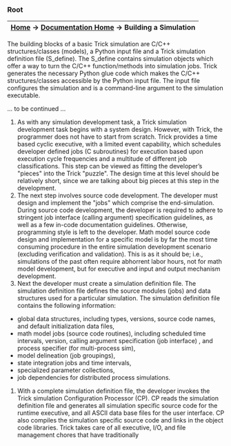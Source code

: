 ### Root

| [Home](/trick) → [Documentation Home](../Documentation-Home) → Building a Simulation |
|------------------------------------------------------------------|

The building blocks of a basic Trick simulation are C/C++ structures/classes (models), a Python input file and a Trick simulation definition file (S_define).  The S_define contains simulation objects which offer a way to turn the C/C++ function/methods into simulation jobs.  Trick generates the necessary Python glue code which makes the C/C++ structures/classes accessible by the Python input file.  The input file configures the simulation and is a command-line argument to the simulation executable.

... to be continued ...

1. As with any simulation development task, a Trick simulation development task begins with a system design. However, with Trick, the programmer does not have to start from scratch. Trick provides a time based cyclic executive, with a limited event capability, which schedules developer defined jobs (C subroutines) for execution based upon execution cycle frequencies and a multitude of different job classifications. This step can be viewed as fitting the developer’s "pieces" into the Trick "puzzle". The design time at this level should be relatively short, since we are talking about big pieces at this step in the development.
1. The next step involves source code development. The developer must design and implement the "jobs" which comprise the end-simulation. During source code development, the developer is required to adhere to stringent job interface (calling argument) specification guidelines, as well as a few in-code documentation guidelines. Otherwise, programming style is left to the developer. Math model source code design and implementation for a specific model is by far the most time consuming procedure in the entire simulation development scenario (excluding verification and validation). This is as it should be; i.e., simulations of the past often require abhorrent labor hours, not for math model development, but for executive and input and output mechanism development.
1. Next the developer must create a simulation definition file. The simulation definition file defines the source modules (jobs) and data structures used for a particular simulation. The simulation definition file contains the following information:
  * global data structures, including types, versions, source code names, and default initialization data files,
  * math model jobs (source code routines), including scheduled time intervals, version, calling argument specification (job interface) , and process specifier (for multi-process sim),
  * model delineation (job groupings),
  * state integration jobs and time intervals,
  * specialized parameter collections,
  * job dependencies for distributed process simulations.
1. With a complete simulation definition file, the developer invokes the Trick simulation Configuration Processor (CP). CP reads the simulation definition file and generates all simulation specific source code for the runtime executive, and all ASCII data base files for the user interface. CP also compiles the simulation specific source code and links in the object code libraries. Trick takes care of all executive, I/O, and file management chores that have traditionally

